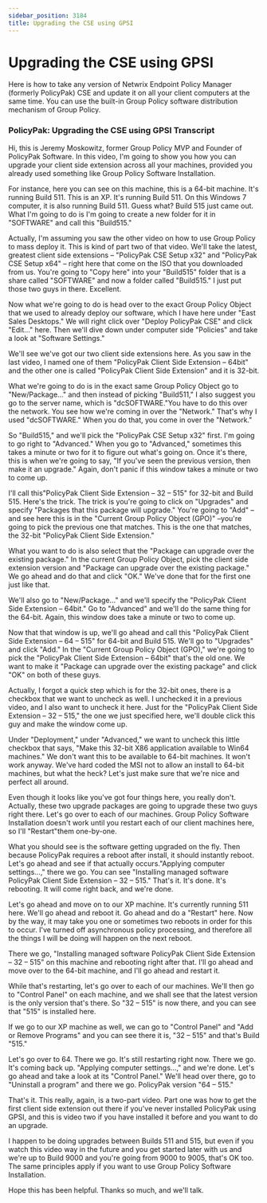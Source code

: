 ```yaml
---
sidebar_position: 3184
title: Upgrading the CSE using GPSI
---
```


# Upgrading the CSE using GPSI

Here is how to take any version of Netwrix Endpoint Policy Manager (formerly PolicyPak) CSE and update it on all your client computers at the same time. You can use the built-in Group Policy software distribution mechanism of Group Policy.

### PolicyPak: Upgrading the CSE using GPSI Transcript

Hi, this is Jeremy Moskowitz, former Group Policy MVP and Founder of PolicyPak Software. In this video, I'm going to show you how you can upgrade your client side extension across all your machines, provided you already used something like Group Policy Software Installation.

For instance, here you can see on this machine, this is a 64-bit machine. It's running Build 511. This is an XP. It's running Build 511. On this Windows 7 computer, it is also running Build 511. Guess what? Build 515 just came out. What I'm going to do is I'm going to create a new folder for it in "SOFTWARE" and call this "Build515."

Actually, I'm assuming you saw the other video on how to use Group Policy to mass deploy it. This is kind of part two of that video. We'll take the latest, greatest client side extensions – "PolicyPak CSE Setup x32" and "PolicyPak CSE Setup x64" – right here that come on the ISO that you downloaded from us. You're going to "Copy here" into your "Build515" folder that is a share called "SOFTWARE" and now a folder called "Build515." I just put those two guys in there. Excellent.

Now what we're going to do is head over to the exact Group Policy Object that we used to already deploy our software, which I have here under "East Sales Desktops." We will right click over "Deploy PolicyPak CSE" and click "Edit…" here. Then we'll dive down under computer side "Policies" and take a look at "Software Settings."

We'll see we've got our two client side extensions here. As you saw in the last video, I named one of them "PolicyPak Client Side Extension – 64bit" and the other one is called "PolicyPak Client Side Extension" and it is 32-bit.

What we're going to do is in the exact same Group Policy Object go to "New/Package…" and then instead of picking "Build511," I also suggest you go to the server name, which is "dcSOFTWARE."You have to do this over the network. You see how we're coming in over the "Network." That's why I used "dcSOFTWARE." When you do that, you come in over the "Network."

So "Build515," and we'll pick the "PolicyPak CSE Setup x32" first. I'm going to go right to "Advanced." When you go to "Advanced," sometimes this takes a minute or two for it to figure out what's going on. Once it's there, this is when we're going to say, "If you've seen the previous version, then make it an upgrade." Again, don't panic if this window takes a minute or two to come up.

I'll call this"PolicyPak Client Side Extension – 32 – 515" for 32-bit and Build 515. Here's the trick. The trick is you're going to click on "Upgrades" and specify "Packages that this package will upgrade." You're going to "Add" – and see here this is in the "Current Group Policy Object (GPO)" –you're going to pick the previous one that matches. This is the one that matches, the 32-bit "PolicyPak Client Side Extension."

What you want to do is also select that the "Package can upgrade over the existing package." In the current Group Policy Object, pick the client side extension version and "Package can upgrade over the existing package." We go ahead and do that and click "OK." We've done that for the first one just like that.

We'll also go to "New/Package…" and we'll specify the "PolicyPak Client Side Extension – 64bit." Go to "Advanced" and we'll do the same thing for the 64-bit. Again, this window does take a minute or two to come up.

Now that that window is up, we'll go ahead and call this "PolicyPak Client Side Extension – 64 – 515" for 64-bit and Build 515. We'll go to "Upgrades" and click "Add." In the "Current Group Policy Object (GPO)," we're going to pick the "PolicyPak Client Side Extension – 64bit" that's the old one. We want to make it "Package can upgrade over the existing package" and click "OK" on both of these guys.

Actually, I forgot a quick step which is for the 32-bit ones, there is a checkbox that we want to uncheck as well. I unchecked it in a previous video, and I also want to uncheck it here. Just for the "PolicyPak Client Side Extension – 32 – 515," the one we just specified here, we'll double click this guy and make the window come up.

Under "Deployment," under "Advanced," we want to uncheck this little checkbox that says, "Make this 32-bit X86 application available to Win64 machines." We don't want this to be available to 64-bit machines. It won't work anyway. We've hard coded the MSI not to allow an install to 64-bit machines, but what the heck? Let's just make sure that we're nice and perfect all around.

Even though it looks like you've got four things here, you really don't. Actually, these two upgrade packages are going to upgrade these two guys right there. Let's go over to each of our machines. Group Policy Software Installation doesn't work until you restart each of our client machines here, so I'll "Restart"them one-by-one.

What you should see is the software getting upgraded on the fly. Then because PolicyPak requires a reboot after install, it should instantly reboot. Let's go ahead and see if that actually occurs."Applying computer settings…," there we go. You can see "Installing managed software PolicyPak Client Side Extension – 32 – 515." That's it. It's done. It's rebooting. It will come right back, and we're done.

Let's go ahead and move on to our XP machine. It's currently running 511 here. We'll go ahead and reboot it. Go ahead and do a "Restart" here. Now by the way, it may take you one or sometimes two reboots in order for this to occur. I've turned off asynchronous policy processing, and therefore all the things I will be doing will happen on the next reboot.

There we go, "Installing managed software PolicyPak Client Side Extension – 32 – 515" on this machine and rebooting right after that. I'll go ahead and move over to the 64-bit machine, and I'll go ahead and restart it.

While that's restarting, let's go over to each of our machines. We'll then go to "Control Panel" on each machine, and we shall see that the latest version is the only version that's there. So "32 – 515" is now there, and you can see that "515" is installed here.

If we go to our XP machine as well, we can go to "Control Panel" and "Add or Remove Programs" and you can see there it is, "32 – 515" and that's Build "515."

Let's go over to 64. There we go. It's still restarting right now. There we go. It's coming back up. "Applying computer settings…," and we're done. Let's go ahead and take a look at its "Control Panel." We'll head over there, go to "Uninstall a program" and there we go. PolicyPak version "64 – 515."

That's it. This really, again, is a two-part video. Part one was how to get the first client side extension out there if you've never installed PolicyPak using GPSI, and this is video two if you have installed it before and you want to do an upgrade.

I happen to be doing upgrades between Builds 511 and 515, but even if you watch this video way in the future and you get started later with us and we're up to Build 9000 and you're going from 9000 to 9005, that's OK too. The same principles apply if you want to use Group Policy Software Installation.

Hope this has been helpful. Thanks so much, and we'll talk.